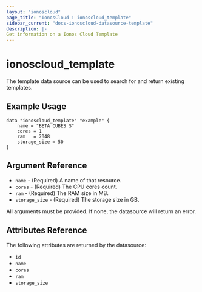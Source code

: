 ```yaml
---
layout: "ionoscloud"
page_title: "IonosCloud : ionoscloud_template"
sidebar_current: "docs-ionoscloud-datasource-template"
description: |-
Get information on a Ionos Cloud Template
---
```


# ionoscloud_template

The template data source can be used to search for and return existing templates.

## Example Usage

```hcl
data "ionoscloud_template" "example" {
	name = "BETA CUBES S"
	cores = 1
	ram	  = 2048
	storage_size = 50
}
```

## Argument Reference

* `name` - (Required) A name of that resource.
* `cores` - (Required) The CPU cores count.
* `ram` - (Required) The RAM size in MB.
* `storage_size` - (Required) The storage size in GB.

All arguments must be provided. If none, the datasource will return an error.

## Attributes Reference

The following attributes are returned by the datasource:

* `id`
* `name`
* `cores`
* `ram`
* `storage_size`
